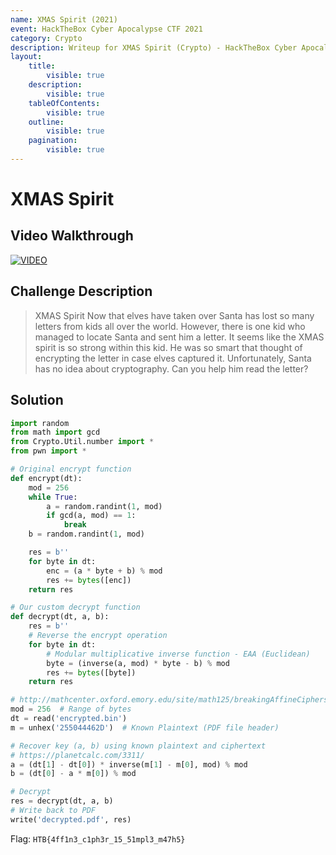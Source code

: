 ```yaml
---
name: XMAS Spirit (2021)
event: HackTheBox Cyber Apocalypse CTF 2021
category: Crypto
description: Writeup for XMAS Spirit (Crypto) - HackTheBox Cyber Apocalypse CTF (2021) 💜
layout:
    title:
        visible: true
    description:
        visible: true
    tableOfContents:
        visible: true
    outline:
        visible: true
    pagination:
        visible: true
---
```


# XMAS Spirit

## Video Walkthrough

[![VIDEO](https://img.youtube.com/vi/deg0CQwwN-M/0.jpg)](https://youtu.be/deg0CQwwN-M?t=764s "HTB Cyber Apocalypse CTF 2021: XMAS Spirit")

## Challenge Description

> XMAS Spirit Now that elves have taken over Santa has lost so many letters from kids all over the world. However, there is one kid who managed to locate Santa and sent him a letter. It seems like the XMAS spirit is so strong within this kid. He was so smart that thought of encrypting the letter in case elves captured it. Unfortunately, Santa has no idea about cryptography. Can you help him read the letter?

## Solution

```py
import random
from math import gcd
from Crypto.Util.number import *
from pwn import *

# Original encrypt function
def encrypt(dt):
    mod = 256
    while True:
        a = random.randint(1, mod)
        if gcd(a, mod) == 1:
            break
    b = random.randint(1, mod)

    res = b''
    for byte in dt:
        enc = (a * byte + b) % mod
        res += bytes([enc])
    return res

# Our custom decrypt function
def decrypt(dt, a, b):
    res = b''
    # Reverse the encrypt operation
    for byte in dt:
        # Modular multiplicative inverse function - EAA (Euclidean)
        byte = (inverse(a, mod) * byte - b) % mod
        res += bytes([byte])
    return res

# http://mathcenter.oxford.emory.edu/site/math125/breakingAffineCiphers/
mod = 256  # Range of bytes
dt = read('encrypted.bin')
m = unhex('255044462D')  # Known Plaintext (PDF file header)

# Recover key (a, b) using known plaintext and ciphertext
# https://planetcalc.com/3311/
a = (dt[1] - dt[0]) * inverse(m[1] - m[0], mod) % mod
b = (dt[0] - a * m[0]) % mod

# Decrypt
res = decrypt(dt, a, b)
# Write back to PDF
write('decrypted.pdf', res)
```

Flag: `HTB{4ff1n3_c1ph3r_15_51mpl3_m47h5}`
